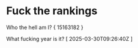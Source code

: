 # Fuck the rankings

Who the hell am I?
{ 15163182 }

What fucking year is it?
[ 2025-03-30T09:26:40Z ]
